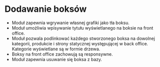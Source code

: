 # Dodawanie boksów
<ul>
<li>  Moduł zapewnia wgrywanie własnej grafiki jako tła boksu.</li>
<li>  Moduł umożliwia wpisywanie  tytułu wyświetlanego na boksie na front office.</li>
<li>  Moduł pozwala podlinkować każdego stworzonego boksa na dowolnej kategorii, produkcie i strony statycznej występującej w back office. Kategorie wyświetlane są w formie drzewa.</li>
<li>  Boksy na front office zachowują są responsywne.</li>
<li>  Moduł zapewnia usuwanie się boksa z bazy.</li>
</ul>
